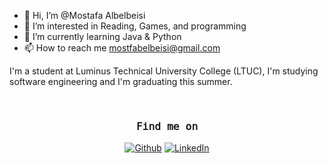 - 👋 Hi, I’m @Mostafa Albelbeisi
- 👀 I’m interested in Reading, Games, and programming
- 🌱 I’m currently learning Java & Python
- 📫 How to reach me mostfabelbeisi@gmail.com


I'm a student at Luminus Technical University College (LTUC), I'm studying software engineering and I'm graduating this summer.

<br/>
<h3 align="center"><samp>𝙵𝚒𝚗𝚍 𝚖𝚎 𝚘𝚗</samp></h3> 
<p align="center"><a 
href="https://github.com/Mostafa-Albelbeisi" target="_blank"><img alt="Github" 
src="https://img.shields.io/badge/GitHub-%2312100E.svg?&style=for-the-badge&logo=Github&logoColor=white" /></a> <a 
href="https://www.linkedin.com/in/mostafa-albelbeisi/" target="_blank"><img alt="LinkedIn" 
src="https://img.shields.io/badge/linkedin-%2312100E.svg?&style=for-the-badge&logo=linkedin&logoColor=blue" /></a>



